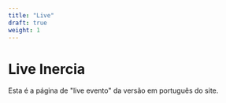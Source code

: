 ```yaml
---
title: "Live"
draft: true
weight: 1
---
```


# Live Inercia

Esta é a página de "live evento" da versão em português do site.
